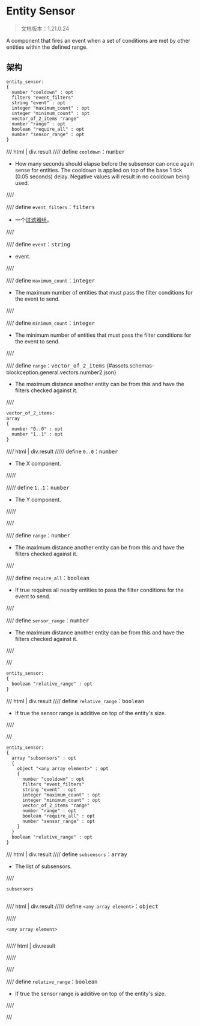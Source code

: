 # Entity Sensor

> 文档版本：1.21.0.24

A component that fires an event when a set of conditions are met by other entities within the defined range.

## 架构

```mcschema
entity_sensor:
{
  number "cooldown" : opt
  filters "event_filters"
  string "event" : opt
  integer "maximum_count" : opt
  integer "minimum_count" : opt
  vector_of_2_items "range"
  number "range" : opt
  boolean "require_all" : opt
  number "sensor_range" : opt
}

```

/// html | div.result
//// define
`cooldown`：<samp>number</samp>

- How many seconds should elapse before the subsensor can once again sense for entities. The cooldown is applied on top of the base 1 tick (0.05 seconds) delay. Negative values will result in no cooldown being used.


////


//// define
`event_filters`：<samp>filters</samp>

- 一个[过滤器组](../filter.md)。


////


//// define
`event`：<samp>string</samp>

- event.


////


//// define
`maximum_count`：<samp>integer</samp>

- The maximum number of entities that must pass the filter conditions for the event to send.


////


//// define
`minimum_count`：<samp>integer</samp>

- The minimum number of entities that must pass the filter conditions for the event to send.


////


//// define
`range`：<samp>vector_of_2_items</samp> {#assets.schemas-blockception.general.vectors.number2.json}

- The maximum distance another entity can be from this and have the filters checked against it.


////

```mcschema
vector_of_2_items:
array
{
  number "0..0" : opt
  number "1..1" : opt
}

```

//// html | div.result
///// define
`0..0`：<samp>number</samp>

- The X component.


/////


///// define
`1..1`：<samp>number</samp>

- The Y component.


/////


////



//// define
`range`：<samp>number</samp>

- The maximum distance another entity can be from this and have the filters checked against it.


////



//// define
`require_all`：<samp>boolean</samp>

- If true requires all nearby entities to pass the filter conditions for the event to send.


////


//// define
`sensor_range`：<samp>number</samp>

- The maximum distance another entity can be from this and have the filters checked against it.


////


///


```mcschema
entity_sensor:
{
  boolean "relative_range" : opt
}

```

/// html | div.result
//// define
`relative_range`：<samp>boolean</samp>

- If true the sensor range is additive on top of the entity's size.


////


///



```mcschema
entity_sensor:
{
  array "subsensors" : opt
  {
    object "<any array element>" : opt
    {
      number "cooldown" : opt
      filters "event_filters"
      string "event" : opt
      integer "maximum_count" : opt
      integer "minimum_count" : opt
      vector_of_2_items "range"
      number "range" : opt
      boolean "require_all" : opt
      number "sensor_range" : opt
    }
  }
  boolean "relative_range" : opt
}

```

/// html | div.result
//// define
`subsensors`：<samp>array</samp>

- The list of subsensors.


////

<div class="language-text highlight"><span class="filename"><code>subsensors</code></span><pre id="__code_1"><span></span></pre></div>

//// html | div.result
///// define
`<any array element>`：<samp>object</samp>


/////

<div class="language-text highlight"><span class="filename"><code>&lt;any array element&gt;</code></span><pre id="__code_1"><span></span></pre></div>

///// html | div.result

/////


////


//// define
`relative_range`：<samp>boolean</samp>

- If true the sensor range is additive on top of the entity's size.


////


///


